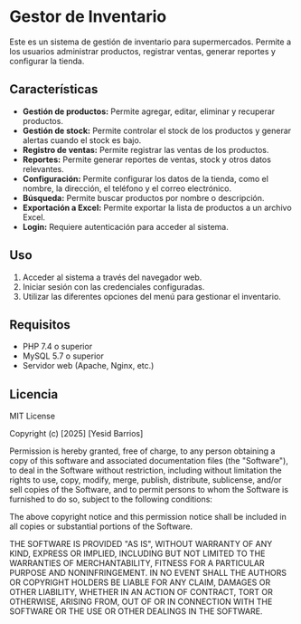 # Gestor de Inventario

Este es un sistema de gestión de inventario para supermercados. Permite a los usuarios administrar productos, registrar ventas, generar reportes y configurar la tienda.

## Características

*   **Gestión de productos:** Permite agregar, editar, eliminar y recuperar productos.
*   **Gestión de stock:** Permite controlar el stock de los productos y generar alertas cuando el stock es bajo.
*   **Registro de ventas:** Permite registrar las ventas de los productos.
*   **Reportes:** Permite generar reportes de ventas, stock y otros datos relevantes.
*   **Configuración:** Permite configurar los datos de la tienda, como el nombre, la dirección, el teléfono y el correo electrónico.
*   **Búsqueda:** Permite buscar productos por nombre o descripción.
*   **Exportación a Excel:** Permite exportar la lista de productos a un archivo Excel.
*   **Login:** Requiere autenticación para acceder al sistema.

## Uso

1.  Acceder al sistema a través del navegador web.
2.  Iniciar sesión con las credenciales configuradas.
3.  Utilizar las diferentes opciones del menú para gestionar el inventario.

## Requisitos

*   PHP 7.4 o superior
*   MySQL 5.7 o superior
*   Servidor web (Apache, Nginx, etc.)

## Licencia

MIT License

Copyright (c) [2025] [Yesid Barrios]

Permission is hereby granted, free of charge, to any person obtaining a copy
of this software and associated documentation files (the "Software"), to deal
in the Software without restriction, including without limitation the rights
to use, copy, modify, merge, publish, distribute, sublicense, and/or sell
copies of the Software, and to permit persons to whom the Software is
furnished to do so, subject to the following conditions:

The above copyright notice and this permission notice shall be included in all
copies or substantial portions of the Software.

THE SOFTWARE IS PROVIDED "AS IS", WITHOUT WARRANTY OF ANY KIND, EXPRESS OR
IMPLIED, INCLUDING BUT NOT LIMITED TO THE WARRANTIES OF MERCHANTABILITY,
FITNESS FOR A PARTICULAR PURPOSE AND NONINFRINGEMENT. IN NO EVENT SHALL THE
AUTHORS OR COPYRIGHT HOLDERS BE LIABLE FOR ANY CLAIM, DAMAGES OR OTHER
LIABILITY, WHETHER IN AN ACTION OF CONTRACT, TORT OR OTHERWISE, ARISING FROM,
OUT OF OR IN CONNECTION WITH THE SOFTWARE OR THE USE OR OTHER DEALINGS IN THE
SOFTWARE.